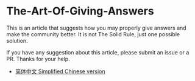 # The-Art-Of-Giving-Answers

This is an article that suggests how you may properly give answers and make the community better. It is not The Solid Rule, just one possible solution.

If you have any suggestion about this article, please submit an issue or a PR. Thanks for your help.

- [简体中文 Simplified Chinese version](./回答的艺术简中.md)
